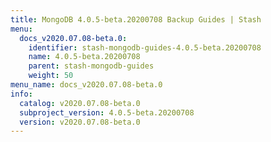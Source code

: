 ```yaml
---
title: MongoDB 4.0.5-beta.20200708 Backup Guides | Stash
menu:
  docs_v2020.07.08-beta.0:
    identifier: stash-mongodb-guides-4.0.5-beta.20200708
    name: 4.0.5-beta.20200708
    parent: stash-mongodb-guides
    weight: 50
menu_name: docs_v2020.07.08-beta.0
info:
  catalog: v2020.07.08-beta.0
  subproject_version: 4.0.5-beta.20200708
  version: v2020.07.08-beta.0
---
```


